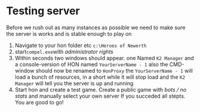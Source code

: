 # Testing server

Before we rush out as many instances as possible we need to make sure the server is works and is stable enough to play on

1. Navigate to your hon folder etc `c:\Heroes of Newerth`
2. start`compel.exe`with *administrator rights*
3. Within seconds two windows should appear. one Named `K2 Manager` and a console-version of HON named `YourServerName - 1` also the CMD-window should now be renamed to `HonProxy` the `YourServerName - 1` will load a bunch of resources, in a short while it will stop load and the `K2 Manager` will tell you the server is up and running
4. Start hon and create a test game. Create a public game with *bots / no stats* and manually select your own server![]()
   If you succeded all stepts. You are good to go!
